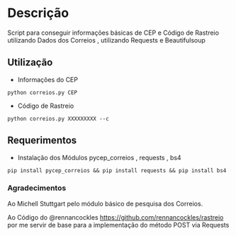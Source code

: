  
# Descrição 

 Script para conseguir informações básicas de CEP e Código de Rastreio utilizando Dados dos Correios , utilizando Requests e Beautifulsoup
 
## Utilização

* Informações do CEP

`python correios.py CEP`

* Código de Rastreio

` python correios.py XXXXXXXXX --c `

## Requerimentos

* Instalação dos Módulos pycep_correios , requests , bs4

`pip install pycep_correios && pip install requests && pip install bs4`


### Agradecimentos

 Ao Michell Stuttgart pelo módulo básico de pesquisa dos Correios.
 
 Ao Código do @rennancockles https://github.com/rennancockles/rastreio por me servir de base para a implementação 
 do método POST via Requests
